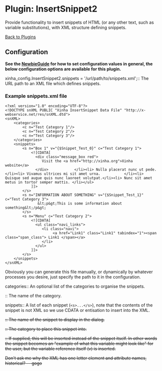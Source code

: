 # Plugin: InsertSnippet2 

Provide functionality to insert snippets of HTML (or any other text, such as variable substitutions), with XML structure defining snippets.


[Back to Plugins](Plugins.html)

## Configuration

**See the [NewbieGuide](NewbieGuide#ProvideSomeConfiguration.html) for how to set configuration values in general, the below configuration options are available for this plugin.**


  xinha_config.InsertSnippet2.snippets = '/url/path/to/snippets.xml';::
    The URL path to an XML file which defines snippets.


### Example snippets.xml file

```
<?xml version="1.0" encoding="UTF-8"?>
<!DOCTYPE snXML PUBLIC "Xinha InsertSnippet Data File" "http://x-webservice.net/res/snXML.dtd">
<snXML>
    <categories>
        <c n="Test Category 1"/>
        <c n="Test Category 2"/>
        <c n="Test Category 3"/>
    </categories>
    <snippets>
        <s n="Box 1" v="{$Snippet_Test_0}" c="Test Category 1">
            <![CDATA[
              <div class="message_box red">
                 Visit the <a href="http://xinha.org">Xinha website</a>
              </div>            </li><li> Nulla placerat nunc ut pede.                 </li><li> Vivamus ultrices mi sit amet urna.           </li><li> Quisque sed augue quis nunc laoreet volutpat.</li><li> Nunc sit amet metus in tortor semper mattis. </li></ul>
            ]]>
        </s>
        <s n="INFORMATION ABOUT SOMETHING" v="{$Snippet_Test_1}" c="Test Category 3">
               &lt;p&gt;This is some information about something&lt;/p&gt;
        </s>
        <s n="Menu" c="Test Category 2">
            <![CDATA[
              <ul class="navi_links">
                 <li class="navi">
                      <a href="Link1" class="Link1" tabindex="1"><span class="span_class"> Link1 </span></a>
                 </li>
              </ul>
            ]]>
        </s>
    </snippets>
</snXML>
```

Obviously you can generate this file manually, or dynamically by whatever processes you desire, just specify the path to it in the configuration.

  categories::
    An optional list of the categories to organise the snippets.

  <c n="...">::
    The name of the category.

  snippets::
    A list of each snippet (`<s>...</s>`), note that the contents of the snippet is not XML so we use CDATA or entisation to insert into the XML.
    
  <s n="...">::
      The name of the snippet to display in the dialog.

  <s c="...">::
      The category to place this snippet into.

  <s v="...">::
      If supplied, this will be inserted instead of the snippet itself.  In other words the snippet becomes an "example of what this variable might look like" for the user, but the variable reference itself (v) is inserted.

Don't ask me why the XML has one letter element and attribute names, historical? -- gogo
